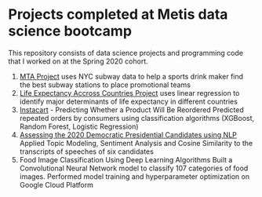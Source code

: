 # Projects completed at Metis data science bootcamp
This repository consists of data science projects and programming code that I worked on at the Spring 2020 cohort.

1. [MTA Project](https://github.com/dgourianov/metis_projects/tree/master/Project_1_mta)  uses NYC subway data to help a sports drink maker find the best subway stations to place promotional teams
1. [Life Expectancy Accross Countries Project](https://github.com/dgourianov/metis_projects/tree/master/Project_2_life_expectancy) uses linear regression to identify major determinants of life expectancy in different countries
1. [Instacart](https://github.com/dgourianov/metis_projects/tree/master/Project_3_instacart)  - Predicting Whether a Product Will Be Reordered
Predicted repeated orders by consumers using classification algorithms (XGBoost, Random Forest, Logistic Regression)
1. [Assessing the 2020 Democratic Presidential Candidates using NLP](https://github.com/dgourianov/metis_projects/tree/master/Project_4_debates)  
Applied Topic Modeling, Sentiment Analysis and Cosine Similarity to the transcripts of speeches of six candidates
1. Food Image Classification Using Deep Learning Algorithms Built a Convolutional Neural Network model to classify 107 categories of food images. Performed model training and hyperparameter optimization on Google Cloud Platform

